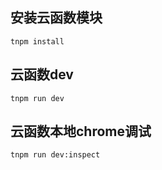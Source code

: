 ## 安装云函数模块
```
tnpm install
```

## 云函数dev
```
tnpm run dev
```

## 云函数本地chrome调试
```
tnpm run dev:inspect
```